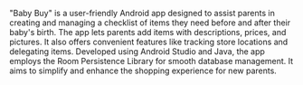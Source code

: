 "Baby Buy" is a user-friendly Android app designed to assist parents in creating and managing a checklist of items they need before and after their baby's birth. The app lets parents add items with descriptions, prices, and pictures. It also offers convenient features like tracking store locations and delegating items. Developed using Android Studio and Java, the app employs the Room Persistence Library for smooth database management. It aims to simplify and enhance the shopping experience for new parents.
